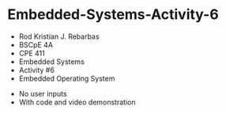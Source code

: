 # Embedded-Systems-Activity-6

- Rod Kristian J. Rebarbas
- BSCpE 4A
- CPE 411
- Embedded Systems
- Activity #6
- Embedded Operating System

+ No user inputs
+ With code and video demonstration
